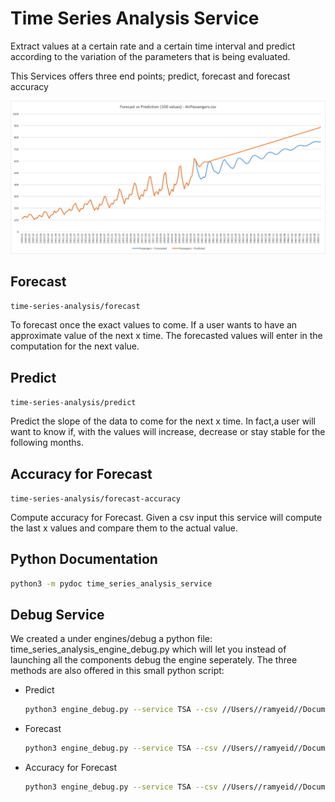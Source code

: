 # Time Series Analysis Service

Extract values at a certain rate and a certain time interval and predict according to the variation of the parameters that is being evaluated.

This Services offers three end points; predict, forecast and forecast accuracy

![Forecast vs Predict](../../images/services/forecast_vs_prediction_air_Passengers_file.png)

## Forecast

```time-series-analysis/forecast```

To forecast once the exact values to come.
If a user wants to have an approximate value of the next x time. The forecasted values will enter in the computation for the next value.

## Predict

```time-series-analysis/predict```

Predict the slope of the data to come for the next x time. In fact,a user will want to know if, with the values will increase, decrease or stay stable for the following months.

## Accuracy for Forecast

```time-series-analysis/forecast-accuracy```

Compute accuracy for Forecast.
Given a csv input this service will compute the last x values and compare them to the actual value.

## Python Documentation

```bash
python3 -m pydoc time_series_analysis_service
```

## Debug Service

We created a under engines/debug a python file: time_series_analysis_engine_debug.py
which will let you instead of launching all the components debug the engine seperately.
The three methods are also offered in this small python script:

* Predict

    ```bash
    python3 engine_debug.py --service TSA --csv //Users//ramyeid//Documents//FYP//V1//mlsk//resources//data_example//AirPassengers.csv --dateColumnName Date --valueColumnName Passengers --dateFormat '%Y-%m' --numberOfValues 3 --action PREDICT [--output //Users//ramyeid//Documents//FYP//V1//mlsk//resources//data_example//AirPassengers_predict_output.csv]
    ```

* Forecast

    ```bash
    python3 engine_debug.py --service TSA --csv //Users//ramyeid//Documents//FYP//V1//mlsk//resources//data_example//AirPassengers.csv --dateColumnName Date --valueColumnName Passengers --dateFormat '%Y-%m' --numberOfValues 3 --action FORECAST [--output //Users//ramyeid//Documents//FYP//V1//mlsk//resources//data_example//AirPassengers_forecast_output.csv]
    ```

* Accuracy for Forecast

    ```bash
    python3 engine_debug.py --service TSA --csv //Users//ramyeid//Documents//FYP//V1//mlsk//resources//data_example//AirPassengers.csv --dateColumnName Date --valueColumnName Passengers --dateFormat '%Y-%m' --numberOfValues 3 --action FORECAST_ACCURACY
    ```

